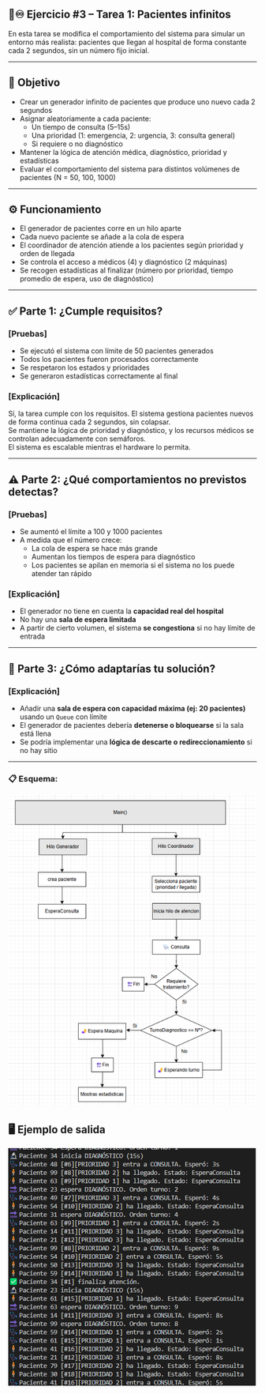 ## 🙍♾️ Ejercicio #3 – Tarea 1: Pacientes infinitos

En esta tarea se modifica el comportamiento del sistema para simular un entorno más realista: pacientes que llegan al hospital de forma constante cada 2 segundos, sin un número fijo inicial.

---

## 🎯 Objetivo

- Crear un generador infinito de pacientes que produce uno nuevo cada 2 segundos
- Asignar aleatoriamente a cada paciente:
  - Un tiempo de consulta (5–15s)
  - Una prioridad (1: emergencia, 2: urgencia, 3: consulta general)
  - Si requiere o no diagnóstico
- Mantener la lógica de atención médica, diagnóstico, prioridad y estadísticas
- Evaluar el comportamiento del sistema para distintos volúmenes de pacientes (N = 50, 100, 1000)

---

## ⚙️ Funcionamiento

- El generador de pacientes corre en un hilo aparte
- Cada nuevo paciente se añade a la cola de espera
- El coordinador de atención atiende a los pacientes según prioridad y orden de llegada
- Se controla el acceso a médicos (4) y diagnóstico (2 máquinas)
- Se recogen estadísticas al finalizar (número por prioridad, tiempo promedio de espera, uso de diagnóstico)

---


## ✅ Parte 1: ¿Cumple requisitos?

### [Pruebas]
- Se ejecutó el sistema con límite de 50 pacientes generados
- Todos los pacientes fueron procesados correctamente
- Se respetaron los estados y prioridades
- Se generaron estadísticas correctamente al final

### [Explicación]
Sí, la tarea cumple con los requisitos. El sistema gestiona pacientes nuevos de forma continua cada 2 segundos, sin colapsar.  
Se mantiene la lógica de prioridad y diagnóstico, y los recursos médicos se controlan adecuadamente con semáforos.  
El sistema es escalable mientras el hardware lo permita.

---

## ⚠️ Parte 2: ¿Qué comportamientos no previstos detectas?

### [Pruebas]
- Se aumentó el límite a 100 y 1000 pacientes
- A medida que el número crece:
  - La cola de espera se hace más grande
  - Aumentan los tiempos de espera para diagnóstico
  - Los pacientes se apilan en memoria si el sistema no los puede atender tan rápido

### [Explicación]
- El generador no tiene en cuenta la **capacidad real del hospital**
- No hay una **sala de espera limitada**
- A partir de cierto volumen, el sistema **se congestiona** si no hay límite de entrada

---

## 🧠 Parte 3: ¿Cómo adaptarías tu solución?

### [Explicación]
- Añadir una **sala de espera con capacidad máxima (ej: 20 pacientes)** usando un  `Queue` con límite
- El generador de pacientes debería **detenerse o bloquearse** si la sala está llena
- Se podría implementar una **lógica de descarte o redireccionamiento** si no hay sitio

---

### 📋 Esquema:

![alt text](image.png)

## 🖥️ Ejemplo de salida

![alt text](image-1.png)